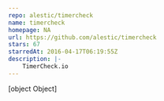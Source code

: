 ```yaml
---
repo: alestic/timercheck
name: timercheck
homepage: NA
url: https://github.com/alestic/timercheck
stars: 67
starredAt: 2016-04-17T06:19:55Z
description: |-
    TimerCheck.io
---
```


[object Object]
